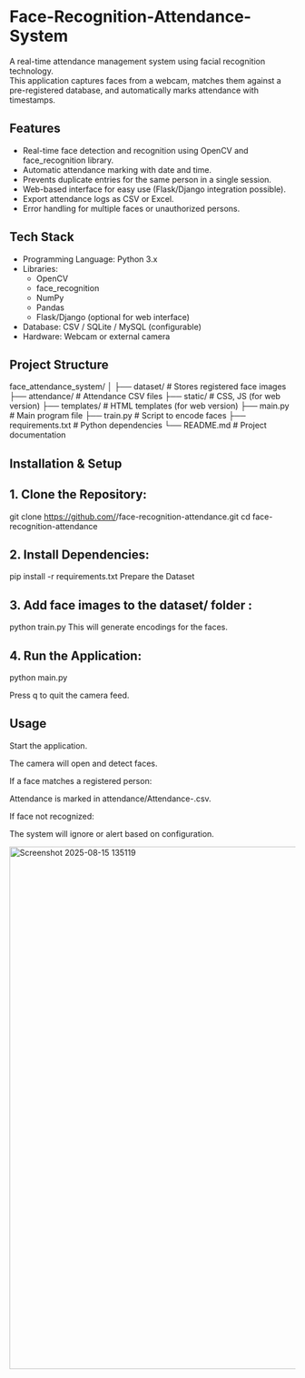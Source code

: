 # Face-Recognition-Attendance-System

A real-time attendance management system using facial recognition technology.  
This application captures faces from a webcam, matches them against a pre-registered database, and automatically marks attendance with timestamps.

## Features
- Real-time face detection and recognition using OpenCV and face_recognition library.
- Automatic attendance marking with date and time.
- Prevents duplicate entries for the same person in a single session.
- Web-based interface for easy use (Flask/Django integration possible).
- Export attendance logs as CSV or Excel.
- Error handling for multiple faces or unauthorized persons.

## Tech Stack
- Programming Language: Python 3.x
- Libraries:
  - OpenCV
  - face_recognition
  - NumPy
  - Pandas
  - Flask/Django (optional for web interface)
- Database: CSV / SQLite / MySQL (configurable)
- Hardware: Webcam or external camera

## Project Structure
face_attendance_system/
│
├── dataset/ # Stores registered face images
├── attendance/ # Attendance CSV files
├── static/ # CSS, JS (for web version)
├── templates/ # HTML templates (for web version)
├── main.py # Main program file
├── train.py # Script to encode faces
├── requirements.txt # Python dependencies
└── README.md # Project documentation



## Installation & Setup

## 1. Clone the Repository:

git clone https://github.com/<your-username>/face-recognition-attendance.git
cd face-recognition-attendance


## 2. Install Dependencies:

pip install -r requirements.txt
Prepare the Dataset

## 3. Add face images to the dataset/ folder :

python train.py
This will generate encodings for the faces.

## 4. Run the Application:

python main.py


Press q to quit the camera feed.

## Usage
Start the application.

The camera will open and detect faces.

If a face matches a registered person:

Attendance is marked in attendance/Attendance-<date>.csv.

If face not recognized:

The system will ignore or alert based on configuration.

<img width="1894" height="919" alt="Screenshot 2025-08-15 135119" src="https://github.com/user-attachments/assets/a68579ba-1913-4f1a-812d-e9e7e515e3b1" />

